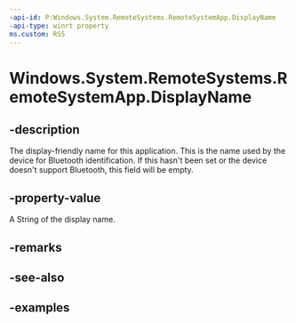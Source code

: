 ```yaml
---
-api-id: P:Windows.System.RemoteSystems.RemoteSystemApp.DisplayName
-api-type: winrt property
ms.custom: RS5
---
```


<!-- Property syntax.
public string DisplayName { get; }
-->

# Windows.System.RemoteSystems.RemoteSystemApp.DisplayName

## -description
The display-friendly name for this application. This is the name used by the device for Bluetooth identification. If this hasn't been set or the device doesn't support Bluetooth, this field will be empty. 

## -property-value
A String of the display name. 

## -remarks

## -see-also

## -examples

